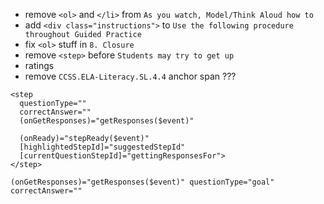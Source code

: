 - remove `<ol>` and `</li>` from `As you watch, Model/Think Aloud how to`
- add `<div class="instructions">` to `Use the following procedure throughout Guided Practice`
- fix `<ol>` stuff in `8. Closure`
- remove `<step>` before `Students may try to get up`
- ratings
- remove `CCSS.ELA-Literacy.SL.4.4` anchor span  ???

```angular2html
<step
  questionType=""
  correctAnswer=""
  (onGetResponses)="getResponses($event)"
  
  (onReady)="stepReady($event)"
  [highlightedStepId]="suggestedStepId"
  [currentQuestionStepId]="gettingResponsesFor">
</step>
```

```
(onGetResponses)="getResponses($event)" questionType="goal" correctAnswer="" 
```
